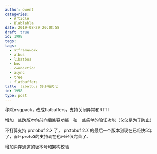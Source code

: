 ```yaml
---
author: owent
categories:
  - Article
  - Blablabla
date: 2019-08-29 20:08:58
draft: true
id: 1998
tags: 
tags: 
  - atframework
  - atbus
  - libatbus
  - bus
  - connection
  - async
  - tree
  - flatbuffers
title: libatbus 的小幅优化
id: 1998
type: post
---
```


移除msgpack，改成flatbuffers，支持关闭异常和RTTI

增加一些跨版本向前向后兼容功能，和一些简单的验证功能（仅仅是为了防止）

不打算支持 protobuf 2.X 了， protobuf 2.X 的最后一个版本到现在已经快5年了，而且proto3的支持现在也已经很完善了。

增加内存通道的版本号和架构校验


